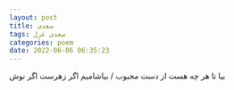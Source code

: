 ```yaml
---
layout: post
title: سعدی
tags: سعدی غزل
categories: poem
date: 2022-06-06 06:35:23
---
```


بیا تا هر چه هست از دست محبوب / بیاشامیم اگر زهرست اگر نوش
